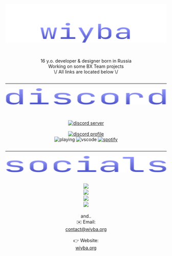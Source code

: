 <div align="center" class="hello" style="display: flex; flex-flow: column wrap;">
	<img src="assets/img/wiyba.svg"/>
 	<br><br>
	<p>
 		16 y.o. developer & designer born in Russia<br>
 		Working on some BX Team projects<br>
 		\/ All links are located below \/
	</p>
</div>

----

<div align="center" class="discord" style="display: flex; flex-flow: column wrap;">
	<img src="assets/img/discord.svg"/>
	<br><br>
	
[![discord server](https://img.shields.io/discord/931595732752953375?color=3f48cc&label=BX%20Team&logo=discord&logoColor=white)](https://discord.gg/qNyybSSPm5)
	<br><br>
	[![discord profile](https://lanyard.cnrad.dev/api/982885434315120653?hideBadges=true&hideTag=true&hideSpotify=true&hideActivity=true)](https://discord.com/users/982885434315120653)
	<br>
	![playing](https://api.statusbadges.me/badge/playing/982885434315120653)
	![vscode](https://api.statusbadges.me/badge/vscode/982885434315120653)
	[![spotify](https://api.statusbadges.me/badge/spotify/982885434315120653)](https://api.statusbadges.me/openspotify/982885434315120653)
</div>

----

<div align="center" class="socials" style="display: flex; flex-flow: column wrap;">
	<img src="assets/img/socials.svg"/>
	<br><br>
 	<a href="https://t.me/wiybaa"><img src="https://www.svgrepo.com/show/349527/telegram.svg" width="50"/></a>
 	<a href="https://open.spotify.com/user/315t2zt6fseklxcdjm6nc5kvlrdm"><img src="https://www.svgrepo.com/show/349511/spotify.svg" width="50"/></a>
 	<a href="https://steamcommunity.com/id/wiyba/"><img src="https://www.svgrepo.com/show/349516/steam.svg" width="50"/></a>
 	<a href="weixin://dl/chat?wiybaa"><img src="https://www.svgrepo.com/show/303187/wechat-logo.svg" width="50"/></a>
 	<br>and..<br>
 	<a>✉️ Email: <a href="mailto://contact@wiyba.org">contact@wiyba.org</a></a><br>
 	<a>👉 Website: <a href="https://wiyba.org">wiyba.org</a></a>
</div>
